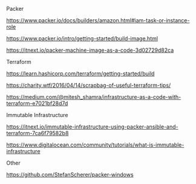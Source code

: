 Packer

https://www.packer.io/docs/builders/amazon.html#iam-task-or-instance-role

https://www.packer.io/intro/getting-started/build-image.html

https://itnext.io/packer-machine-image-as-a-code-3d02729d82ca

Terraform

https://learn.hashicorp.com/terraform/getting-started/build

https://charity.wtf/2016/04/14/scrapbag-of-useful-terraform-tips/

https://medium.com/@mitesh_shamra/infrastructure-as-a-code-with-terraform-e7021bf28d7d

Immutable Infrastructure

https://itnext.io/immutable-infrastructure-using-packer-ansible-and-terraform-7ca6f79582b8

https://www.digitalocean.com/community/tutorials/what-is-immutable-infrastructure

Other

https://github.com/StefanScherer/packer-windows
